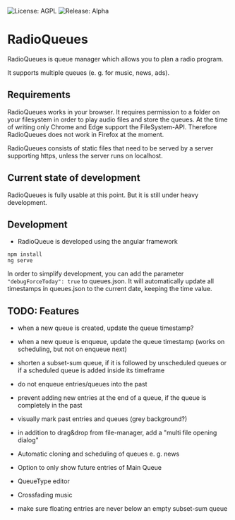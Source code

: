 ![License: AGPL](https://img.shields.io/github/license/radioqueues/radioqueues) ![Release: Alpha](https://img.shields.io/badge/Release-Alpha-red)
# RadioQueues

RadioQueues is queue manager which allows you to plan a radio program.

It supports multiple queues (e. g. for music, news, ads).

## Requirements

RadioQueues works in your browser. It requires permission to a folder on your filesystem in order to play audio files and store the queues. At the time of writing only Chrome and Edge support the FileSystem-API. Therefore RadioQueues does not work in Firefox at the moment.

RadioQueues consists of static files that need to be served by a server supporting https, unless the server runs on localhost.

## Current state of development

RadioQueues is fully usable at this point. But it is still under heavy development.

## Development

- RadioQueue is developed using the angular framework

~~~~
npm install
ng serve
~~~~

In order to simplify development, you can add the parameter `"debugForceToday": true` to queues.json. It will automatically update all timestamps in queues.json to the current date, keeping the time value.


## TODO: Features

- when a new queue is created, update the queue timestamp?
- when a new queue is enqueue, update the queue timestamp (works on scheduling, but not on enqueue next)

- shorten a subset-sum queue, if it is followed by unscheduled queues or if a scheduled queue is added inside its timeframe

- do not enqueue entries/queues into the past
- prevent adding new entries at the end of a queue, if the queue is completely in the past
- visually mark past entries and queues (grey background?)

- in addition to drag&drop from file-manager, add a "multi file opening dialog" 

- Automatic cloning and scheduling of queues e. g. news
- Option to only show future entries of Main Queue
- QueueType editor
- Crossfading music
- make sure floating entries are never below an empty subset-sum queue

